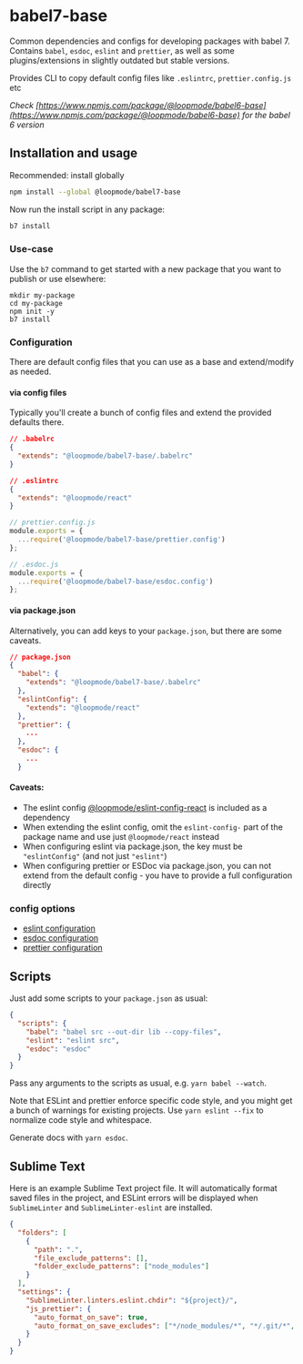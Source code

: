 # babel7-base

Common dependencies and configs for developing packages with babel 7.
Contains `babel`, `esdoc`, `eslint` and `prettier`, as well as some plugins/extensions in slightly outdated but stable versions.

Provides CLI to copy default config files like `.eslintrc`, `prettier.config.js` etc

_Check [https://www.npmjs.com/package/@loopmode/babel6-base](https://www.npmjs.com/package/@loopmode/babel6-base) for the babel 6 version_

## Installation and usage

Recommended: install globally

```bash
npm install --global @loopmode/babel7-base
```

Now run the install script in any package:

```bash
b7 install
```

### Use-case

Use the `b7` command to get started with a new package that you want to publish or use elsewhere:

```
mkdir my-package
cd my-package
npm init -y
b7 install
```

### Configuration

There are default config files that you can use as a base and extend/modify as needed.

#### via config files

Typically you'll create a bunch of config files and extend the provided defaults there.

```json
// .babelrc
{
  "extends": "@loopmode/babel7-base/.babelrc"
}
```

```json
// .eslintrc
{
  "extends": "@loopmode/react"
}
```

```javascript
// prettier.config.js
module.exports = {
  ...require('@loopmode/babel7-base/prettier.config')
};
```

```javascript
// .esdoc.js
module.exports = {
  ...require('@loopmode/babel7-base/esdoc.config')
};
```

#### via package.json

Alternatively, you can add keys to your `package.json`, but there are some caveats.

```json
// package.json
{
  "babel": {
    "extends": "@loopmode/babel7-base/.babelrc"
  },
  "eslintConfig": {
    "extends": "@loopmode/react"
  },
  "prettier": {
    ...
  },
  "esdoc": {
    ...
  }
```

#### Caveats:

- The eslint config [@loopmode/eslint-config-react](https://github.com/loopmode/eslint-config-react) is included as a dependency
- When extending the eslint config, omit the `eslint-config-` part of the package name and use just `@loopmode/react` instead
- When configuring eslint via package.json, the key must be `"eslintConfig"` (and not just `"eslint"`)
- When configuring prettier or ESDoc via package.json, you can not extend from the default config - you have to provide a full configuration directly

### config options

- [eslint configuration](https://prettier.io/docs/en/configuration.html)
- [esdoc configuration](https://github.com/esdoc/esdoc/blob/v0.5.2/site/manual/configuration/config.md#full-config)
- [prettier configuration](https://prettier.io/docs/en/configuration.html)

## Scripts

Just add some scripts to your `package.json` as usual:

```json
{
  "scripts": {
    "babel": "babel src --out-dir lib --copy-files",
    "eslint": "eslint src",
    "esdoc": "esdoc"
  }
}
```

Pass any arguments to the scripts as usual, e.g. `yarn babel --watch`.

Note that ESLint and prettier enforce specific code style, and you might get a bunch of warnings for existing projects.
Use `yarn eslint --fix` to normalize code style and whitespace.

Generate docs with `yarn esdoc`.

## Sublime Text

Here is an example Sublime Text project file. It will automatically format saved files in the project, and ESLint errors will be displayed when `SublimeLinter` and `SublimeLinter-eslint` are installed.

```json
{
  "folders": [
    {
      "path": ".",
      "file_exclude_patterns": [],
      "folder_exclude_patterns": ["node_modules"]
    }
  ],
  "settings": {
    "SublimeLinter.linters.eslint.chdir": "${project}/",
    "js_prettier": {
      "auto_format_on_save": true,
      "auto_format_on_save_excludes": ["*/node_modules/*", "*/.git/*", "*.json", "*.html"]
    }
  }
}
```
